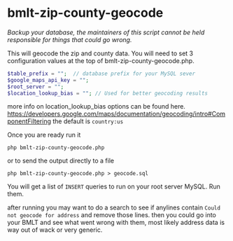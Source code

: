 # bmlt-zip-county-geocode

*Backup your database, the maintainers of this script cannot be held responsible for things that could go wrong.*

This will geocode the zip and county data.  You will need to set 3 configuration values at the top of bmlt-zip-county-geocode.php.

```php
$table_prefix = "";  // database prefix for your MySQL sever
$google_maps_api_key = "";
$root_server = "";
$location_lookup_bias = ""; // Used for better geocoding results
```

more info on location_lookup_bias options can be found here. https://developers.google.com/maps/documentation/geocoding/intro#ComponentFiltering
the default is `country:us`

Once you are ready run it

`php bmlt-zip-county-geocode.php` 

or to send the output directly to a file 

`php bmlt-zip-county-geocode.php > geocode.sql`

You will get a list of `INSERT` queries to run on your root server MySQL.  Run them.

after running you may want to do a search to see if anylines contain `Could not geocode for address` and remove those lines. then you could go into your BMLT and see what went wrong with them, most likely address data is way out of wack or very generic.